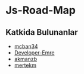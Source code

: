 # Js-Road-Map

## Katkida Bulunanlar

- [mcban34](https://github.com/mcban34)
- [Developer-Emre](https://github.com/Developer-Emre)
- [akmanzb](https://github.com/akmanzb)
- [mertekm](https://github.com/mertekm)
